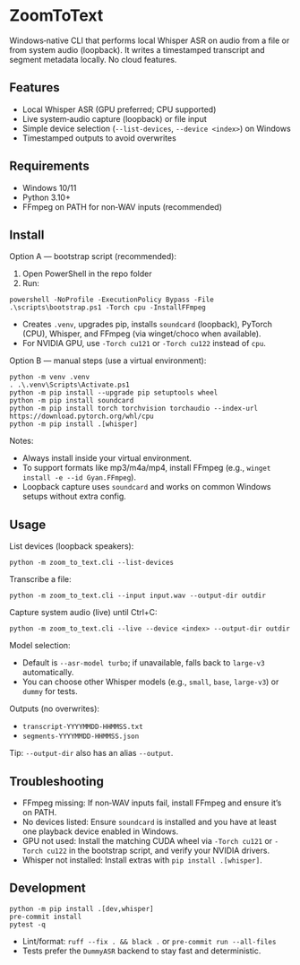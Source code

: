 # ZoomToText

Windows‑native CLI that performs local Whisper ASR on audio from a file or from system audio (loopback). It writes a timestamped transcript and segment metadata locally. No cloud features.

## Features
- Local Whisper ASR (GPU preferred; CPU supported)
- Live system‑audio capture (loopback) or file input
- Simple device selection (`--list-devices`, `--device <index>`) on Windows
- Timestamped outputs to avoid overwrites

## Requirements
- Windows 10/11
- Python 3.10+
- FFmpeg on PATH for non‑WAV inputs (recommended)

## Install

Option A — bootstrap script (recommended):

1) Open PowerShell in the repo folder
2) Run:

```
powershell -NoProfile -ExecutionPolicy Bypass -File .\scripts\bootstrap.ps1 -Torch cpu -InstallFFmpeg
```

- Creates `.venv`, upgrades pip, installs `soundcard` (loopback), PyTorch (CPU), Whisper, and FFmpeg (via winget/choco when available).
- For NVIDIA GPU, use `-Torch cu121` or `-Torch cu122` instead of `cpu`.

Option B — manual steps (use a virtual environment):

```
python -m venv .venv
. .\.venv\Scripts\Activate.ps1
python -m pip install --upgrade pip setuptools wheel
python -m pip install soundcard
python -m pip install torch torchvision torchaudio --index-url https://download.pytorch.org/whl/cpu
python -m pip install .[whisper]
```

Notes:
- Always install inside your virtual environment.
- To support formats like mp3/m4a/mp4, install FFmpeg (e.g., `winget install -e --id Gyan.FFmpeg`).
- Loopback capture uses `soundcard` and works on common Windows setups without extra config.

## Usage

List devices (loopback speakers):

```
python -m zoom_to_text.cli --list-devices
```

Transcribe a file:

```
python -m zoom_to_text.cli --input input.wav --output-dir outdir
```

Capture system audio (live) until Ctrl+C:

```
python -m zoom_to_text.cli --live --device <index> --output-dir outdir
```

Model selection:
- Default is `--asr-model turbo`; if unavailable, falls back to `large-v3` automatically.
- You can choose other Whisper models (e.g., `small`, `base`, `large-v3`) or `dummy` for tests.

Outputs (no overwrites):
- `transcript-YYYYMMDD-HHMMSS.txt`
- `segments-YYYYMMDD-HHMMSS.json`

Tip: `--output-dir` also has an alias `--output`.

## Troubleshooting
- FFmpeg missing: If non‑WAV inputs fail, install FFmpeg and ensure it’s on PATH.
- No devices listed: Ensure `soundcard` is installed and you have at least one playback device enabled in Windows.
- GPU not used: Install the matching CUDA wheel via `-Torch cu121` or `-Torch cu122` in the bootstrap script, and verify your NVIDIA drivers.
- Whisper not installed: Install extras with `pip install .[whisper]`.

## Development

```
python -m pip install .[dev,whisper]
pre-commit install
pytest -q
```

- Lint/format: `ruff --fix . && black .` or `pre-commit run --all-files`
- Tests prefer the `DummyASR` backend to stay fast and deterministic.
